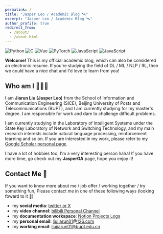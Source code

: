 ```yaml
---
permalink: /
title: "Jasper Leo / Academic Blog 🛰"
excerpt: "Jasper Leo / Academic Blog 🛰"
author_profile: true
redirect_from: 
  - /about/
  - /about.html
---
```


<img alt="Python" src="https://img.shields.io/badge/-Python-FADC6A?style=plastic&logo=python" />
<img alt="C" src="https://img.shields.io/badge/-C/C++-DAE8FC?style=plastic&logo=c" />
<img alt="Vue" src="https://img.shields.io/badge/-VUE-EC4A3F?style=plastic&logo=vue.js&logoColor=white" />
<img alt="PyTorch" src="https://img.shields.io/badge/-PyTorch-EE4C2C?style=plastic&logo=pytorch&logoColor=white" />
<img alt="JavaScript" src="https://img.shields.io/badge/-JavaScript-F7DF1E?style=plastic&logo=javascript&logoColor=black" />
<img alt="JavaScript" src="https://img.shields.io/badge/-JavaScript-4BC51D?style=plastic&logo=javascript&logoColor=black" />




**Welcome!** This is my official academic blog, which can also be considered an electronic resume. If you're studying the field of DL / ML / NLP / RL, then we could have a nice chat and I'd love to learn from you!

Who am I 🧑🏻‍💻
------
I am **Jiarun Liu (Jasper Leo)** from the School of Information and Communication Engineering (SICE), Beijing University of Posts and Telecommunications (BUPT), and I am currently studying for my master's degree. I am responsible for work and dare to challenge difficult problems.

I am currently studying in the Laboratory of Intelligent Systems under the State Key Laboratory of Network and Switching Technology, and my main research interests include natural language processing, reinforcement learning and so on. If you are interested in my work, please refer to my [Google Scholar personal page](https://scholar.google.com/citations?user=dP4KddUAAAAJ&hl=en).

I have a lot of hobbies too, I'm a very interesting person haha! If you have more time, go check out my **JasperGA** page, hope you enjoy it!


Contact Me 🧭
------
If you want to know more about me / job offer / working together / try something fun, Please contact me in one of these following ways (looking foward to it 🥰)
- my **social media**: [twitter or X](https://twitter.com/leoAK123) 
- my **video channel**: [bilibili Personal Channel](https://space.bilibili.com/474465629)
- my **documentation workspace**: [Notion Projects Logs]([https://www.yuque.com/liujiarun-kfs4n](https://liujiarun01.notion.site/Lab-Working-b17b8d8aaa4040e0b974ca2fc96c8e0b?pvs=4))
- my **personal email**: liujiarun01@126.com
- my **working email**: liujiarun01@bupt.edu.cn


